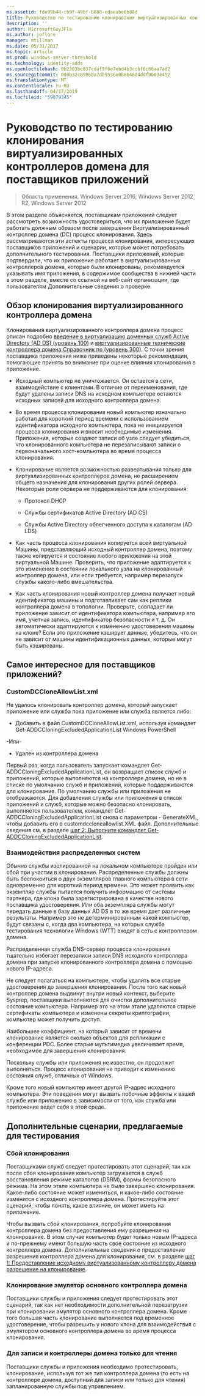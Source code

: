 ```yaml
---
ms.assetid: fde99b44-cb9f-49bf-b888-edaeabe6b88d
title: Руководство по тестированию клонирования виртуализированных контроллеров домена для поставщиков приложений
description: ''
author: MicrosoftGuyJFlo
ms.author: joflore
manager: mtillman
ms.date: 05/31/2017
ms.topic: article
ms.prod: windows-server-threshold
ms.technology: identity-adds
ms.openlocfilehash: 0b2303bc837cdaf9f6e7ebd4b3ccbf6c66aa7ad2
ms.sourcegitcommit: 0d0b32c8986ba7db9536e0b8648d4ddf9b03e452
ms.translationtype: MT
ms.contentlocale: ru-RU
ms.lasthandoff: 04/17/2019
ms.locfileid: "59879345"
---
```

# <a name="virtualized-domain-controller-cloning-test-guidance-for-application-vendors"></a>Руководство по тестированию клонирования виртуализированных контроллеров домена для поставщиков приложений

>Область применения. Windows Server 2016, Windows Server 2012 R2, Windows Server 2012

В этом разделе объясняется, поставщикам приложений следует рассмотреть возможность удостовериться, что их приложение будет работать должным образом после завершения Виртуализированный контроллер домена (DC) процесс клонирования. Здесь рассматриваются эти аспекты процесса клонирования, интересующих поставщиков приложений и сценарии, которые может потребовать дополнительного тестирования. Поставщики приложений, которые подтвердили, что их приложение работает в виртуализированных контроллеров домена, которые были клонированы, рекомендуется указывать имя приложения, в содержимое сообщества в нижней части в этом разделе, вместе со ссылкой на веб-сайт организации, где пользователям Дополнительные сведения о проверке.  
  
## <a name="overview-of-virtualized-dc-cloning"></a>Обзор клонирования виртуализированного контроллера домена  
Клонирования виртуализированного контроллера домена процесс описан подробно [введение в виртуализацию доменных служб Active Directory (AD DS) (уровень 100)](https://technet.microsoft.com/library/hh831734.aspx) и [виртуализированные технические контроллера домена Справочник по (уровень 300)](https://technet.microsoft.com/library/jj574214.aspx). С точки зрения поставщика приложения ниже приведены некоторые рекомендации, помогающие принять во внимание при оценке влияния клонирования в приложение.  
  
-   Исходный компьютер не уничтожается. Он остается в сети, взаимодействие с клиентами. В отличие от переименования, где будут удалены записи DNS на исходном компьютере остаются исходных записей для исходного контроллера домена.  
  
-   Во время процесса клонирования новый компьютер изначально работал для короткий период времени с использованием идентификатора исходного компьютера, пока не инициируется процесса клонирования и вносит необходимые изменения. Приложения, которые создают записи об узле следует убедиться, что клонированного компьютера не перезаписывают записи о первоначального хост-компьютера во время процесса клонирования.  
  
-   Клонирование является возможностью развертывания только для виртуализированных контроллеров домена, не расширением общего назначения для клонирования других ролей сервера. Некоторые роли сервера не поддерживаются для клонирования:  
  
    -   Протокол DHCP  
  
    -   Службы сертификатов Active Directory (AD CS)  
  
    -   Службы Active Directory облегченного доступа к каталогам (AD LDS)  
  
-   Как часть процесса клонирования копируется всей виртуальной Машины, представляющий исходный контроллер домена, поэтому также копируется и состояние любого приложения на этой виртуальной Машине. Проверить, что приложение адаптируется к это изменение в состоянии локального узла на клонированный контроллер домена, или если требуется, например перезапуск службы какого-либо вмешательства.  
  
-   Как часть клонирования новый контроллер домена получает новый идентификатор машины и подготавливает сам как реплики контроллера домена в топологии. Проверьте, совпадает ли приложение зависит от идентификатора компьютера, например его имя, учетная запись, идентификатор безопасности и т. д. Он автоматически адаптируются к изменению удостоверения машины на клоне? Если это приложение кэширует данные, убедитесь, что он не зависит от машины идентификационных данных, которые могут быть кэшированы.  
  
## <a name="what-is-interesting-for-application-vendors"></a>Самое интересное для поставщиков приложений?  
  
### <a name="customdccloneallowlistxml"></a>CustomDCCloneAllowList.xml  
Не удалось клонировать контроллер домена, который запускает приложение или служба пока приложение или служба является либо:  
  
-   Добавить в файл CustomDCCloneAllowList.xml, используя командлет Get-ADDCCloningExcludedApplicationList Windows PowerShell  
  
-Или-  
  
-   Удален из контроллера домена  
  
Первый раз, когда пользователь запускает командлет Get-ADDCCloningExcludedApplicationList, он возвращает список служб и приложений, которые выполняются на контроллере домена, но не в списке по умолчанию служб и приложений, которые поддерживаются для клонирования. По умолчанию службы или приложения не отображаются. Для добавления службы или приложения в список приложений и служб, которые можно безопасно клонировать, выполняется пользователем, командлет Get-ADDCCloningExcludedApplicationList снова с параметром - GenerateXML, чтобы добавить его в customdccloneallowlist.XML файл. Дополнительные сведения см. в разделе [шаг 2: Выполните командлет Get-ADDCCloningExcludedApplicationList](https://technet.microsoft.com/library/hh831734.aspx#bkmk6_run_get_addccloningexcludedapplicationlist_cmdlet).  
  
### <a name="distributed-system-interactions"></a>Взаимодействия распределенных систем  
Обычно службы изолированной на локальном компьютере пройден или сбой при участии в клонирование. Распределенные службы должны быть беспокоиться о двух экземпляров главного компьютера в сети одновременно для короткий период времени. Это может проявить как экземпляр службы пытается получить информацию от системы партнера, где клона была зарегистрирована в качестве нового поставщика удостоверения. Или оба экземпляра службы могут передать данные в базу данных AD DS в то же время дает различные результаты. Например это не детерминированным какой компьютер, будут связаны с, когда два компьютера, на которых служба тестирования технологии Windows (WTT) входят в сеть с контроллером домена.  
  
Распределенная служба DNS-сервер процесса клонирования тщательно избегает перезаписи записи DNS исходного контроллера домена при запуске клонированного контроллера домена с помощью нового IP-адреса.  
  
Не следует полагаться на компьютере, чтобы удалить все старые удостоверения до завершения клонирования. После того как новый контроллер домена выдвинут внутри новый контекст, выберите Sysprep, поставщики выполняются для очистки дополнительное состояние компьютера. Например это на этом этапе удаляются старые сертификаты компьютера и изменены секреты криптографии, компьютер может получить доступ.  
  
Наибольшее коэффициент, на который зависит от времени клонирование является сколько объектов для репликации с конференции PDC. Более старые мультимедиа увеличивает время, необходимое для завершения клонирования.  
  
Поскольку службы или приложения не известно, он продолжит выполняться. Процесс клонирования не приводит к изменению состояния служб, отличных от Windows.  
  
Кроме того новый компьютер имеет другой IP-адрес исходного компьютера. Эти поведения могут вызвать побочные эффекты к вашей службе или приложению в зависимости от того, как служба или приложение ведет себя в этой среде.  
  
## <a name="additional-scenarios-suggested-for-testing"></a>Дополнительные сценарии, предлагаемые для тестирования  
  
### <a name="cloning-failure"></a>Сбой клонирования  
Поставщиками служб следует протестировать этот сценарий, так как после сбоя клонирования компьютер загружается в служб восстановления режиме каталогов (DSRM), формы безопасного режима. На этом этапе компьютера не было завершено клонирования. Какое-либо состояние может измениться, и какое-либо состояние изменится с исходного контроллера домена. Протестируйте этот сценарий, чтобы понять, какое влияние, он может иметь на приложение.  
  
Чтобы вызвать сбой клонирования, попробуйте клонирования контроллера домена без предоставления ему разрешения на клонирование. В этом случае компьютер будет только новым IP-адреса и по-прежнему имеют большую часть свое состояние из исходного контроллера домена. Дополнительные сведения о предоставление разрешения контроллера домена для клонирования, см. в разделе [шаг 1: Предоставление исходному виртуализованному контроллеру домена разрешение на клонирование](https://technet.microsoft.com/library/hh831734.aspx#bkmk4_grant_source).  
  
### <a name="pdc-emulator-cloning"></a>Клонирование эмулятор основного контроллера домена  
Поставщики службы и приложения следует протестировать этот сценарий, так как нет необходимости дополнительной перезагрузки при клонировании эмулятор основного контроллера домена. Кроме того большая часть клонирование выполняется под временное удостоверение, чтобы разрешить у нового клона для взаимодействия с эмулятором основного контроллера домена во время процесса клонирования.  
  
### <a name="writable-versus-read-only-domain-controllers"></a>Для записи и контроллеры домена только для чтения  
Поставщики службы и приложения необходимо протестировать, клонирование, используя тот же тип контроллера домена (то есть на контроллере домена, доступный для записи или только для чтения) запланированную службы под управлением.  
  


